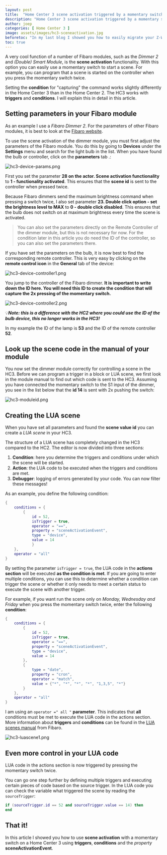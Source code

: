 ```yaml
---
layout: post
title:  "Home Center 3 scene activation triggered by a momentary switch"
description: "Home Center 3 scene activation triggered by a momentary switch"
author: joep
categories: [ Home Center 3 ]
image: assets/images/hc3-sceneactivation.jpg
beforetoc: "In my last blog I showed you how to easily migrate your Z-Wave modules to the Fibaro Home Center 3. Now that you have migrated some, or maybe all, modules you can start creating or rewriting scenes."
toc: true
---
```


A very cool function of a number of Fibaro modules, such as the *Dimmer 2* and *(Double) Smart Module*, is the **scene activation** functionality. With this option you can easily use a momentary switch to start a scene. For example, you can program that a scene is started on the controller when you press the momentary switch twice.

Setting the **condition** for "capturing" the command works slightly differently in the Home Center 3 than in the Home Center 2. The HC3 works with **triggers** and **conditions**. I will explain this in detail in this article.

## Setting parameters in your Fibaro module

As an example I use a *Fibaro Dimmer 2*. For the parameters of other Fibaro modules, it is best to look at the [Fibaro website](https://manuals.fibaro.com/).

To use the scene activation of the dimmer module, you must first adjust the parameters of the Fibaro module. You do this by going to **Devices** under the **Settings** menu and search for the light bulb in the list. When you have found the bulb or controller, click on the **parameters** tab .:

![hc3-device-params.png](../assets/images/hc3-device-params.png)

First you set the parameter **28 on the actor. Scene activation functionality** to **1 - functionality activated**. This ensures that the **scene id** is sent to the controller when pressed twice.

Because Fibaro dimmers send the maximum brightness command when pressing a switch twice, I also set parameter **23. Double click option - set the brightness level to MAX** to **0 - double click disabled**. This ensures that the bulb does not switch on at maximum brightness every time the scene is activated.

> You can also set the parameters directly on the Remote Controller of the dimmer module, but this is not necessary for now. For the condition later in this article you do need the ID of the controller, so you can also set the parameters there.

If you have set the parameters on the bulb, it is now best to find the corresponding remote controller. This is very easy by clicking on the **remote control icon** in the **General** tab of the device:

![hc3-device-controller1.png](../assets/images/hc3-device-controller1.png)

You jump to the controller of the Fibaro dimmer. **It is important to write down the ID here. You will need this ID to create the condition that will capture the 2x pressing of the momentary switch.**

![hc3-device-controller2.png](../assets/images/hc3-device-controller2.png)

💡***Note: this is a difference with the HC2 where you could use the ID of the bulb device, this no longer works in the HC3!***

In my example the ID of the lamp is **53** and the ID of the remote controller **52**.

## Look up the scene code in the manual of your module

You now set the dimmer module correctly for controlling a scene in the HC3. Before we can program a trigger in a block or LUA scene, we first look in the module manual to find out which code is sent to the HC3. Assuming you have connected the momentary switch to the S1 input of the dimmer, you see in the list below that the **id 14** is sent with 2x pushing the switch:

![hc3-moduleid.png](../assets/images/hc3-moduleid.png)

## Creating the LUA scene

When you have set all parameters and found the **scene value id** you can create a *LUA scene* in your HC3.

The structure of a LUA scene has completely changed in the HC3 compared to the HC2. The editor is now divided into three sections:

1. **Condition**: here you determine the triggers and conditions under which the scene will be started.
2. **Action**: the LUA code to be executed when the triggers and conditions are met.
3. **Debugger**: logging of errors generated by your code. You can now filter these messages!

As an example, you define the following condition:

```lua
{
    conditions = {
        {
            id = 52,
            isTrigger = true,
            operator = "==",
            property = "sceneActivationEvent",
            type = "device",
            value = 14
            }
    },
    operator = "all"
}
```

By setting the parameter `isTrigger = true`, the LUA code in the **actions section** will be executed **as the condition is met**. If you are going to enter multiple conditions, you can use this to determine whether a condition can trigger the scene or whether it only needs to meet a certain status to execute the scene with another trigger.

For example, if you want run the scene only on *Monday, Wednesday and Friday* when you press the momentary switch twice, enter the following **condition**:

```lua
{
    conditions = {
        {
            id = 52,
            isTrigger = true,
            operator = "==",
            property = "sceneActivationEvent",
            type = "device",
            value = 14
        },
        {
            type = "date",
            property = "cron",
            operator = "match",
            value = {"*", "*", "*", "*", "1,3,5", "*"}
        }
	},
    operator = "all"
}
```

I am using an `operator =" all "` **parameter**. This indicates that **all** conditions must be met to execute the LUA code in the actions section. More information about **triggers** and **conditions** can be found in the [LUA scenes manual](https://manuals.fibaro.com/home-center-3-lua-scenes/) from Fibaro.

![hc3-luascene1.png](../assets/images/hc3-luascene1.png)

## Even more control in your LUA code

LUA code in the actions section is now triggered by pressing the momentary switch twice.

You can go one step further by defining multiple triggers and executing certain pieces of code based on the source trigger. In the LUA code you can check the variable what triggered the scene by reading the `sourceTrigger`:

```lua
if (sourceTrigger.id == 52 and sourceTrigger.value == 14) then
end
```

## That it!

In this article I showed you how to use **scene activation** with a momentary switch on a Home Center 3 using **triggers**, **conditions** and the *property* **sceneActivationEvent**.
